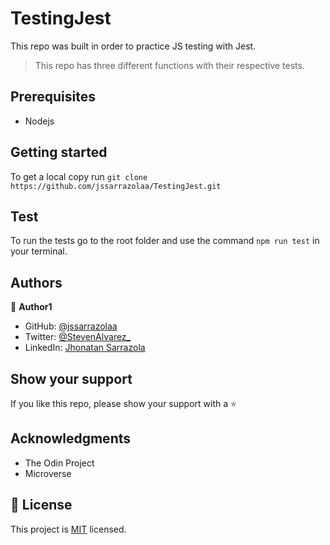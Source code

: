 # TestingJest

This repo was built in order to practice JS testing with Jest.

> This repo has three different functions with their respective tests.

## Prerequisites

- Nodejs

## Getting started

To get a local copy run `git clone https://github.com/jssarrazolaa/TestingJest.git`

## Test

To run the tests go to the root folder and use the command `npm run test` in your terminal.

## Authors

👤 **Author1**

- GitHub: [@jssarrazolaa](https://github.com/jssarrazolaa)
- Twitter: [@StevenAlvarez_](https://twitter.com/StevenAlvarez_)
- LinkedIn: [Jhonatan Sarrazola](https://www.linkedin.com/in/jhonatansarrazola/)

## Show your support

If you like this repo, please show your support with a :star:

## Acknowledgments

- The Odin Project
- Microverse

## 📝 License

This project is [MIT](lic.url) licensed.


